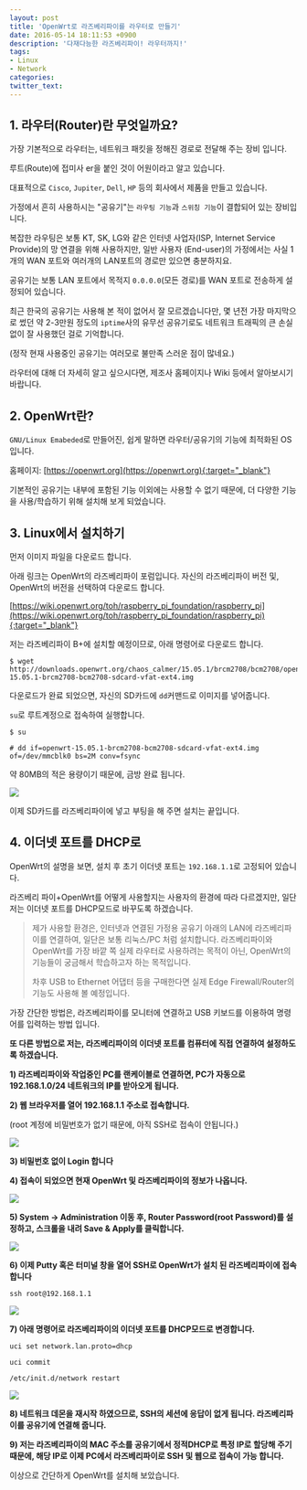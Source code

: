 ```yaml
---
layout: post
title: 'OpenWrt로 라즈베리파이를 라우터로 만들기'
date: 2016-05-14 18:11:53 +0900
description: '다재다능한 라즈베리파이! 라우터까지!'
tags:
- Linux
- Network
categories:
twitter_text:
---
```


## 1. 라우터(Router)란 무엇일까요?

가장 기본적으로 라우터는, 네트워크 패킷을 정해진 경로로 전달해 주는 장비 입니다.

루트(Route)에 접미사 er을 붙인 것이 어원이라고 알고 있습니다.

대표적으로 `Cisco`, `Jupiter`, `Dell`, `HP` 등의 회사에서 제품을 만들고 있습니다.

가정에서 흔히 사용하시는 "공유기"는 `라우팅 기능`과 `스위칭 기능`이 결합되어 있는 장비입니다.

복잡한 라우팅은 보통 KT, SK, LG와 같은 인터넷 사업자(ISP, Internet Service Provide)의 망 연결을 위해 사용하지만, 일반 사용자 (End-user)의 가정에서는 사실 1개의 WAN 포트와 여러개의 LAN포트의 경로만 있으면 충분하지요.

공유기는 보통 LAN 포트에서 목적지 `0.0.0.0`(모든 경로)를 WAN 포트로 전송하게 설정되어 있습니다.

최근 한국의 공유기는 사용해 본 적이 없어서 잘 모르겠습니다만, 몇 년전 가장 마지막으로 썼던 약 2-3만원 정도의 `iptime`사의 유무선 공유기로도 네트워크 트래픽의 큰 손실 없이 잘 사용했던 걸로 기억합니다.

(정작 현재 사용중인 공유기는 여러모로 불만족 스러운 점이 많네요.)

라우터에 대해 더 자세히 알고 싶으시다면, 제조사 홈페이지나 Wiki 등에서 알아보시기 바랍니다.

## 2. OpenWrt란?

`GNU/Linux Emabeded`로 만들어진, 쉽게 말하면 라우터/공유기의 기능에 최적화된 OS입니다.

홈페이지: [https://openwrt.org](https://openwrt.org){:target="_blank"}

기본적인 공유기는 내부에 포함된 기능 이외에는 사용할 수 없기 때문에, 더 다양한 기능을 사용/학습하기 위해 설치해 보게 되었습니다.

## 3. Linux에서 설치하기

먼저 이미지 파일을 다운로드 합니다. 

아래 링크는 OpenWrt의 라즈베리파이 포럼입니다. 자신의 라즈베리파이 버전 및, OpenWrt의 버전을 선택하여 다운로드 합니다.

[https://wiki.openwrt.org/toh/raspberry_pi_foundation/raspberry_pi](https://wiki.openwrt.org/toh/raspberry_pi_foundation/raspberry_pi){:target="_blank"}

저는 라즈베리파이 B+에 설치할 예정이므로, 아래 명령어로 다운로드 합니다.

```
$ wget http://downloads.openwrt.org/chaos_calmer/15.05.1/brcm2708/bcm2708/openwrt-15.05.1-brcm2708-bcm2708-sdcard-vfat-ext4.img
```

다운로드가 완료 되었으면, 자신의 SD카드에 `dd`커맨드로 이미지를 넣어줍니다.

`su`로 루트계정으로 접속하여 실행합니다.

```
$ su
```

```
# dd if=openwrt-15.05.1-brcm2708-bcm2708-sdcard-vfat-ext4.img of=/dev/mmcblk0 bs=2M conv=fsync
```

약 80MB의 적은 용량이기 때문에, 금방 완료 됩니다.

<a href="https://googledrive.com/host/0Bw2KEQNBe4nMZW91OWJNZ2lmX0k/img-2016-0514-014.png" data-lightbox="201"><img src="https://googledrive.com/host/0Bw2KEQNBe4nMZW91OWJNZ2lmX0k/img-2016-0514-014.png"></a>

이제 SD카드를 라즈베리파이에 넣고 부팅을 해 주면 설치는 끝입니다.

## 4. 이더넷 포트를 DHCP로

OpenWrt의 설명을 보면, 설치 후 초기 이더넷 포트는 `192.168.1.1`로 고정되어 있습니다.

라즈베리 파이+OpenWrt를 어떻게 사용할지는 사용자의 환경에 따라 다르겠지만, 일단 저는 이더넷 포트를 DHCP모드로 바꾸도록 하겠습니다.

> 제가 사용할 환경은, 인터넷과 연결된 가정용 공유기 아래의 LAN에 라즈베리파이를 연결하여, 일단은 보통 리눅스/PC 처럼 설치합니다. 라즈베리파이와 OpenWrt를 가장 바깥 쪽 실제 라우터로 사용하려는 목적이 아닌, OpenWrt의 기능들이 궁금해서 학습하고자 하는 목적입니다.
> 
>
> 차후 USB to Ethernet 어댑터 등을 구매한다면 실제 Edge Firewall/Router의 기능도 사용해 볼 예정입니다.

가장 간단한 방법은, 라즈베리파이를 모니터에 연결하고 USB 키보드를 이용하여 명령어를 입력하는 방법 입니다.

**또 다른 방법으로 저는, 라즈베리파이의 이더넷 포트를 컴퓨터에 직접 연결하여 설정하도록 하겠습니다.**

**1) 라즈베리파이와 작업중인 PC를 랜케이블로 연결하면, PC가 자동으로 192.168.1.0/24 네트워크의 IP를 받아오게 됩니다.**

**2) 웹 브라우저를 열어 192.168.1.1 주소로 접속합니다.**

(root 계정에 비밀번호가 없기 때문에, 아직 SSH로 접속이 안됩니다.)

<a href="https://googledrive.com/host/0Bw2KEQNBe4nMZW91OWJNZ2lmX0k/img-2016-0514-015.png" data-lightbox="201"><img src="https://googledrive.com/host/0Bw2KEQNBe4nMZW91OWJNZ2lmX0k/img-2016-0514-015.png"></a>

**3) 비밀번호 없이 Login 합니다**

**4) 접속이 되었으면 현재 OpenWrt 및 라즈베리파이의 정보가 나옵니다.**

<a href="https://googledrive.com/host/0Bw2KEQNBe4nMZW91OWJNZ2lmX0k/img-2016-0514-016.png" data-lightbox="201"><img src="https://googledrive.com/host/0Bw2KEQNBe4nMZW91OWJNZ2lmX0k/img-2016-0514-016.png"></a>

**5) System -> Administration 이동 후, Router Password(root Password)를 설정하고, 스크롤을 내려 Save & Apply를 클릭합니다.**

<a href="https://googledrive.com/host/0Bw2KEQNBe4nMZW91OWJNZ2lmX0k/img-2016-0514-017.png" data-lightbox="201"><img src="https://googledrive.com/host/0Bw2KEQNBe4nMZW91OWJNZ2lmX0k/img-2016-0514-017.png"></a>

**6) 이제 Putty 혹은 터미널 창을 열어 SSH로 OpenWrt가 설치 된 라즈베리파이에 접속합니다**

```
ssh root@192.168.1.1
```

<a href="https://googledrive.com/host/0Bw2KEQNBe4nMZW91OWJNZ2lmX0k/img-2016-0514-019.png" data-lightbox="201"><img src="https://googledrive.com/host/0Bw2KEQNBe4nMZW91OWJNZ2lmX0k/img-2016-0514-019.png"></a>

**7) 아래 명령어로 라즈베리파이의 이더넷 포트를 DHCP모드로 변경합니다.**

```
uci set network.lan.proto=dhcp
```

```
uci commit
```

```
/etc/init.d/network restart
```

<a href="https://googledrive.com/host/0Bw2KEQNBe4nMZW91OWJNZ2lmX0k/img-2016-0514-020.png" data-lightbox="201"><img src="https://googledrive.com/host/0Bw2KEQNBe4nMZW91OWJNZ2lmX0k/img-2016-0514-020.png"></a>

**8) 네트워크 데몬을 재시작 하였으므로, SSH의 세션에 응답이 없게 됩니다. 라즈베리파이를 공유기에 연결해 줍니다.**

**9) 저는 라즈베리파이의 MAC 주소를 공유기에서 정적DHCP로 특정 IP로 할당해 주기 때문에, 해당 IP로 이제 PC에서 라즈베리파이로 SSH 및 웹으로 접속이 가능 합니다.**

이상으로 간단하게 OpenWrt를 설치해 보았습니다.
